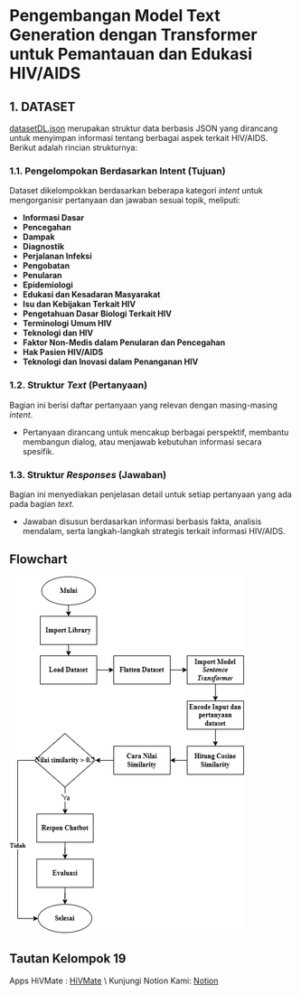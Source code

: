 # Pengembangan Model Text Generation dengan Transformer untuk Pemantauan dan Edukasi HIV/AIDS  

## 1. **DATASET**  

[datasetDL.json](https://github.com/user-attachments/files/17963940/datasetDL.json) 
merupakan struktur data berbasis JSON yang dirancang untuk menyimpan informasi tentang berbagai aspek terkait HIV/AIDS. Berikut adalah rincian strukturnya:  

### **1.1. Pengelompokan Berdasarkan Intent (Tujuan)**  
Dataset dikelompokkan berdasarkan beberapa kategori *intent* untuk mengorganisir pertanyaan dan jawaban sesuai topik, meliputi:  
- **Informasi Dasar**  
- **Pencegahan**  
- **Dampak**  
- **Diagnostik**  
- **Perjalanan Infeksi**  
- **Pengobatan**  
- **Penularan**  
- **Epidemiologi**  
- **Edukasi dan Kesadaran Masyarakat**  
- **Isu dan Kebijakan Terkait HIV**  
- **Pengetahuan Dasar Biologi Terkait HIV**  
- **Terminologi Umum HIV**  
- **Teknologi dan HIV**  
- **Faktor Non-Medis dalam Penularan dan Pencegahan**  
- **Hak Pasien HIV/AIDS**  
- **Teknologi dan Inovasi dalam Penanganan HIV**  

### **1.2. Struktur *Text* (Pertanyaan)**  
Bagian ini berisi daftar pertanyaan yang relevan dengan masing-masing *intent*.  
- Pertanyaan dirancang untuk mencakup berbagai perspektif, membantu membangun dialog, atau menjawab kebutuhan informasi secara spesifik.  

### **1.3. Struktur *Responses* (Jawaban)**  
Bagian ini menyediakan penjelasan detail untuk setiap pertanyaan yang ada pada bagian *text*.  
- Jawaban disusun berdasarkan informasi berbasis fakta, analisis mendalam, serta langkah-langkah strategis terkait informasi HIV/AIDS.
## Flowchart 
![Flowchart](Diagram/Flowchart_HiVMate.png)
## Tautan Kelompok 19 
Apps HiVMate : [HiVMate](https://2zxeyainqmusivc5ttnpcy.streamlit.app/) \\
Kunjungi Notion Kami: [Notion](https://organized-mandolin-c9d.notion.site/Deep-Learning-Kelompok-19-13232a2311c2809890ebca611ae2339b)
